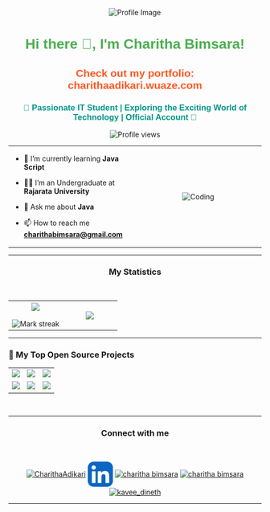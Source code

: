 <p align="center">
  <img src="https://github.com/7oSkaaa/7oSkaaa/blob/main/Images/about_me.gif?raw=true" width="100px" alt="Profile Image">
</p>
<h1 align="center" style="font-family: 'Comic Sans MS', cursive, sans-serif; color: #4CAF50;">Hi there 👋, I'm Charitha Bimsara!</h1>
<h2 align="center" style="font-family: 'Arial', sans-serif; color: #FF5722;">Check out my portfolio: <a href="https://charithaadikari.wuaze.com" target="_blank" style="text-decoration: none; color: #FF5722;">charithaadikari.wuaze.com</a></h2>
<h3 align="center" style="font-family: 'Arial', sans-serif; color: #009688;">🌟 Passionate IT Student | Exploring the Exciting World of Technology | Official Account 🌟</h3>
<p align="center">
  <img src="https://komarev.com/ghpvc/?username=CharithaAdikari&label=Profile%20views&color=0e75b6&style=flat" alt="Profile views">
</p>


<table align="center">
<tr border="none">
<td width="50%" align="left">
  
- 🌱 I’m currently learning **Java Script**

- 🧑‍🎓 I’m an Undergraduate at **Rajarata University**

- 💬 Ask me about **Java**

- 📫 How to reach me **charithabimsara@gmail.com**
  

</td>
<td width="50%" align="center">

  <img align="center" alt="Coding" width="450" src="https://repository-images.githubusercontent.com/588181932/e36ec678-7984-4cdd-8e4c-a3932772ff8e">

  
  </td>
</tr>
</table>

---

<h3 align="center">My Statistics</h3><br>
<p align="center">
  <table align="center">
    <tr border="none">
      <td width="50%" align="center">
       <img align="center" src="https://github-readme-stats.vercel.app/api?username=CharithaBimsara&theme=dark&show_icons=true&count_private=true&cache_seconds=0" />
        <br><br>
        <img alt="Mark streak" src="https://github-readme-streak-stats-smoky-chi.vercel.app?user=charithabimsara&theme=dark" alt="GitHub Streak" />
      </td>
      <td width="50%" align="center">
  <img height=200 align="center" src="https://github-readme-stats.vercel.app/api/top-langs?username=charithabimsara&layout=compact&langs_count=8&card_width=320&theme=dark&hide_progress=false"" />
      </td>
    </tr>
  </table>
</p>

---

<h3 align="left">📌 My Top Open Source Projects</h3>

<table width="100%" border="0">
  <tr>
    <td width="33%">
      <a href="https://github.com/CharithaBimsara/WallColorGenAI">
        <img width="100%" src="https://github-readme-stats.vercel.app/api/pin/?username=charithabimsara&repo=WallColorGenAI&theme=dark&show_icons=true" />
      </a>
    </td>
    <td width="33%">
      <a href="https://github.com/CharithaBimsara/Weather-App">
        <img width="100%" src="https://github-readme-stats.vercel.app/api/pin/?username=charithabimsara&repo=Weather-App&theme=dark&show_icons=true" />
      </a>
    </td>
    <td width="33%">
      <a href="https://github.com/CharithaBimsara/Random-Background-Color-Changer">
        <img width="100%" src="https://github-readme-stats.vercel.app/api/pin/?username=charithabimsara&repo=Random-Background-Color-Changer&theme=dark&show_icons=true" />
      </a>
    </td>
  </tr>
  <tr>
    <td width="33%">
      <a href="https://github.com/CharithaBimsara/Javascript-Counter">
        <img width="100%" src="https://github-readme-stats.vercel.app/api/pin/?username=charithabimsara&repo=Javascript-Counter&theme=dark&show_icons=true" />
      </a>
    </td>
    <td width="33%">
     <a href="https://github.com/CharithaBimsara/Tour-Travel-App-Android">
        <img width="100%" src="https://github-readme-stats.vercel.app/api/pin/?username=charithabimsara&repo=Tour-Travel-App-Android&theme=dark&show_icons=true" />
      </a>
    </td>
    <td width="33%">
      <a href="https://github.com/CharithaBimsara/ReactJS-POS-System">
        <img width="100%" src="https://github-readme-stats.vercel.app/api/pin/?username=charithabimsara&repo=ReactJS-POS-System&theme=dark&show_icons=true" />
      </a>
    </td>
  </tr>
</table>

<br>

---

<h3 align="center">Connect with me</h3><br>
<p align="center">
<a href="https://www.youtube.com/@LogicLabTube" target="blank"><img align="center" src="https://static-00.iconduck.com/assets.00/youtube-icon-2048x2048-gedp2icy.png" alt="CharithaAdikari" height="50" width="50" /></a>
<a href="https://www.linkedin.com/in/charitha-adikari-6629471a4/" target="blank"><img align="center" src="https://github.com/tandpfun/skill-icons/blob/main/icons/LinkedIn.svg" alt="CharithaAdikari" height="50" width="50" /></a>
<a href="https://stackoverflow.com/users/25024367/charitha-bimsara" target="blank"><img align="center" src="https://raw.githubusercontent.com/rahuldkjain/github-profile-readme-generator/master/src/images/icons/Social/stack-overflow.svg" alt="charitha bimsara" height="50" width="50" /></a>
<a href="https://fb.com/charitha bimsara" target="blank"><img align="center" src="https://raw.githubusercontent.com/rahuldkjain/github-profile-readme-generator/master/src/images/icons/Social/facebook.svg" alt="charitha bimsara" height="50" width="50" /></a>
<a href="https://www.instagram.com/charitha_bimsara/" target="blank"><img align="center" src="https://www.edigitalagency.com.au/wp-content/uploads/new-Instagram-icon-png-full-colour.png" alt="kavee_dineth" height="50" width="50" /></a>
</p>

---

